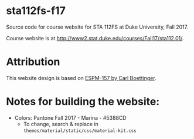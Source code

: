 # sta112fs-f17

Source code for course website for STA 112FS at Duke University, Fall 2017.

Course website is at http://www2.stat.duke.edu/courses/Fall17/sta112.01/.

# Attribution

This website design is based on [ESPM-157 by Carl Boettinger](https://espm-157.carlboettiger.info/).

# Notes for building the website:

- Colors: Pantone Fall 2017 - Marina - #5388CD
  - To change, search & replace in `themes/material/static/css/material-kit.css`